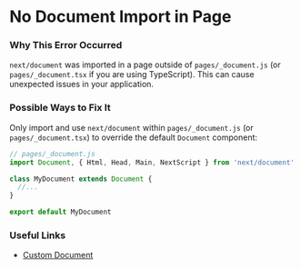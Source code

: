 # No Document Import in Page

### Why This Error Occurred

`next/document` was imported in a page outside of `pages/_document.js` (or `pages/_document.tsx` if you are using TypeScript). This can cause unexpected issues in your application.

### Possible Ways to Fix It

Only import and use `next/document` within `pages/_document.js` (or `pages/_document.tsx`) to override the default `Document` component:

```jsx
// pages/_document.js
import Document, { Html, Head, Main, NextScript } from 'next/document'

class MyDocument extends Document {
  //...
}

export default MyDocument
```

### Useful Links

- [Custom Document](https://nextjs.org/docs/advanced-features/custom-document)
